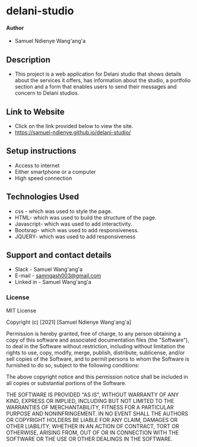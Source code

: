 # delani-studio
#### Author
* Samuel Ndienye Wang'ang'a
## Description
* This project is a web application for Delani studio that shows details about the services it offers, has information about the studio, a portfolio section and a form that enables users to send their messages and concern to Delani studios.
## Link to Website
* Click on the link provided below to view the site.
* https://samuel-ndienye.github.io/delani-studio/
## Setup instructions
* Access to internet
* Either smartphone or a computer
* High speed connection
## Technologies Used
* css - which was used to style the page.
* HTML- which was used to build the structure of the page.
* Javascript-  which was used to add interactivity.
* Bootsrap-  which was used to add responsiveness.
* JQUERY- which was used to add responsiveness
 ## Support and contact details
* Slack - Samuel Wang'ang'a
* E-mail - samngash003@gmail.com
* Linked in - Samuel Wang'ang'a
 ### License
MIT License

Copyright (c) [2021] [Samuel Ndienye Wang'ang'a]

Permission is hereby granted, free of charge, to any person obtaining a copy
of this software and associated documentation files (the "Software"), to deal
in the Software without restriction, including without limitation the rights
to use, copy, modify, merge, publish, distribute, sublicense, and/or sell
copies of the Software, and to permit persons to whom the Software is
furnished to do so, subject to the following conditions:

The above copyright notice and this permission notice shall be included in all
copies or substantial portions of the Software.

THE SOFTWARE IS PROVIDED "AS IS", WITHOUT WARRANTY OF ANY KIND, EXPRESS OR
IMPLIED, INCLUDING BUT NOT LIMITED TO THE WARRANTIES OF MERCHANTABILITY,
FITNESS FOR A PARTICULAR PURPOSE AND NONINFRINGEMENT. IN NO EVENT SHALL THE
AUTHORS OR COPYRIGHT HOLDERS BE LIABLE FOR ANY CLAIM, DAMAGES OR OTHER
LIABILITY, WHETHER IN AN ACTION OF CONTRACT, TORT OR OTHERWISE, ARISING FROM,
OUT OF OR IN CONNECTION WITH THE SOFTWARE OR THE USE OR OTHER DEALINGS IN THE
SOFTWARE.